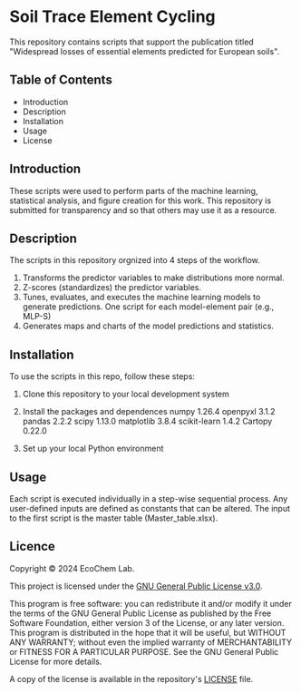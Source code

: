 # Soil Trace Element Cycling

This repository contains scripts that support the publication titled "Widespread losses of essential elements predicted for European soils". 

## Table of Contents

- Introduction
- Description
- Installation
- Usage
- License

## Introduction

These scripts were used to perform parts of the machine learning, statistical analysis, and figure creation for this work.
This repository is submitted for transparency and so that others may use it as a resource.

## Description

The scripts in this repository orgnized into 4 steps of the workflow.
1. Transforms the predictor variables to make distributions more normal.
2. Z-scores (standardizes) the predictor variables.
3. Tunes, evaluates, and executes the machine learning models to generate predictions. One script for each model-element pair (e.g., MLP-S)
4. Generates maps and charts of the model predictions and statistics.

## Installation

To use the scripts in this repo, follow these steps:

1. Clone this repository to your local development system
2. Install the packages and dependences
numpy           1.26.4
openpyxl        3.1.2
pandas          2.2.2
scipy           1.13.0
matplotlib      3.8.4
scikit-learn    1.4.2
Cartopy         0.22.0


3. Set up your local Python environment

## Usage

Each script is executed individually in a step-wise sequential process.
Any user-defined inputs are defined as constants that can be altered.
The input to the first script is the master table (Master_table.xlsx).

## Licence

Copyright © 2024 EcoChem Lab.

This project is licensed under the [GNU General Public License v3.0](https://www.gnu.org/licenses/gpl-3.0.en.html).

This program is free software: you can redistribute it and/or modify it under the terms of the GNU General Public License as published by the Free Software Foundation, either version 3 of the License, or any later version. This program is distributed in the hope that it will be useful, but WITHOUT ANY WARRANTY; without even the implied warranty of MERCHANTABILITY or FITNESS FOR A PARTICULAR PURPOSE. See the GNU General Public License for more details.

A copy of the license is available in the repository's [LICENSE](LICENSE) file.
